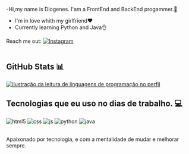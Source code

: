 -Hi,my name is Diogenes. I'am a FrontEnd and BackEnd progammer.👋
- I'm in love whith my girlfriend❤️
- Currently learning Python and Java👌

Reach me out:  [![Instagram](https://img.shields.io/badge/Instagram-%23E4405F.svg?logo=Instagram&logoColor=white)](https://instagram.com/_diogenes07_) 
<br><br>



## GitHub Stats 📊
  
<a href="https://github.com/Gurupreet" title="ilustração do mapeamento de linguagens">
  <img align="center" src="https://github-readme-stats.vercel.app/api/top-langs/?username=Diogenes091106&theme=dark&hide_langs_below=1" alt="ilustração da leitura de linguagens de programação no perfil"/>
</a>
 
## Tecnologias que eu uso no dias de trabalho. 💻

<div style="display: inline_block">
  <img align="center" alt="html5" src="https://img.shields.io/badge/HTML5-E34F26?style=for-the-badge&logo=html5&logoColor=white" />
  <img align="center" alt="css" src="https://img.shields.io/badge/CSS3-1572B6?style=for-the-badge&logo=css3&logoColor=white" />
  <img align="center" alt="js" src="https://img.shields.io/badge/JavaScript-F7DF1E?style=for-the-badge&logo=javascript&logoColor=black" />
   <img align="center" alt="python" src="https://img.shields.io/badge/python-3670A0?style=for-the-badge&logo=python&logoColor=ffdd54" />
   <img align="center" alt="java" src="https://img.shields.io/badge/Java-ED8B00?style=for-the-badge&logo=openjdk&logoColor=white"/>
  
</div><br/>

Apaixonado por tecnologia, e com a mentalidade de mudar e melhorar sempre.

